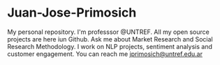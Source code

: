 # Juan-Jose-Primosich
My personal repository. 
I'm professsor @UNTREF. 
All my open source projects are here iun Github. 
Ask me about Market Research and Social Research Methodology. 
I work on NLP projects, sentiment analysis and customer engagement. 
You can reach me jprimosich@untref.edu.ar
